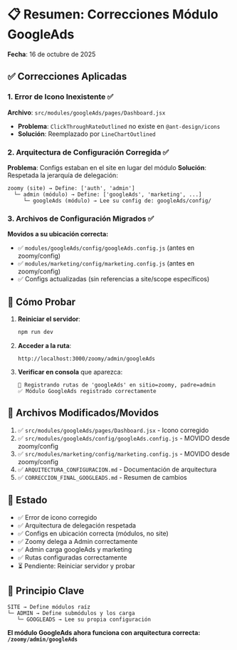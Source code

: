 # 📋 Resumen: Correcciones Módulo GoogleAds

**Fecha**: 16 de octubre de 2025

## ✅ Correcciones Aplicadas

### 1. Error de Icono Inexistente ✅
**Archivo**: `src/modules/googleAds/pages/Dashboard.jsx`
- **Problema**: `ClickThroughRateOutlined` no existe en `@ant-design/icons`
- **Solución**: Reemplazado por `LineChartOutlined`

### 2. Arquitectura de Configuración Corregida ✅
**Problema**: Configs estaban en el site en lugar del módulo
**Solución**: Respetada la jerarquía de delegación:
  ```
  zoomy (site) → Define: ['auth', 'admin']
    └─ admin (módulo) → Define: ['googleAds', 'marketing', ...]
       └─ googleAds (módulo) → Lee su config de: googleAds/config/
  ```

### 3. Archivos de Configuración Migrados ✅
**Movidos a su ubicación correcta:**
- ✅ `modules/googleAds/config/googleAds.config.js` (antes en zoomy/config)
- ✅ `modules/marketing/config/marketing.config.js` (antes en zoomy/config)
- ✅ Configs actualizadas (sin referencias a site/scope específicos)

## 🚀 Cómo Probar

1. **Reiniciar el servidor**:
   ```bash
   npm run dev
   ```

2. **Acceder a la ruta**:
   ```
   http://localhost:3000/zoomy/admin/googleAds
   ```

3. **Verificar en consola** que aparezca:
   ```
   📢 Registrando rutas de 'googleAds' en sitio=zoomy, padre=admin
   ✅ Módulo GoogleAds registrado correctamente
   ```

## 📂 Archivos Modificados/Movidos

1. ✅ `src/modules/googleAds/pages/Dashboard.jsx` - Icono corregido
2. ✅ `src/modules/googleAds/config/googleAds.config.js` - MOVIDO desde zoomy/config
3. ✅ `src/modules/marketing/config/marketing.config.js` - MOVIDO desde zoomy/config
4. ✅ `ARQUITECTURA_CONFIGURACION.md` - Documentación de arquitectura
5. ✅ `CORRECCION_FINAL_GOOGLEADS.md` - Resumen de cambios

## 🎯 Estado

- ✅ Error de icono corregido
- ✅ Arquitectura de delegación respetada
- ✅ Configs en ubicación correcta (módulos, no site)
- ✅ Zoomy delega a Admin correctamente
- ✅ Admin carga googleAds y marketing
- ✅ Rutas configuradas correctamente
- ⏳ Pendiente: Reiniciar servidor y probar

## 📐 Principio Clave

```
SITE → Define módulos raíz
└─ ADMIN → Define submódulos y los carga
   └─ GOOGLEADS → Lee su propia configuración
```

**El módulo GoogleAds ahora funciona con arquitectura correcta: `/zoomy/admin/googleAds`**
